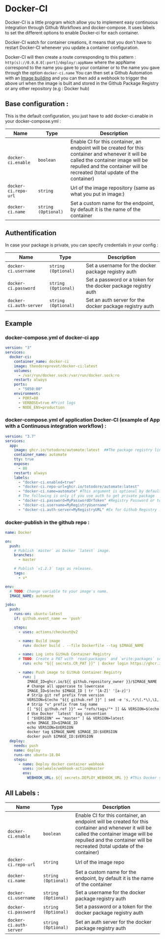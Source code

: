 # Docker-CI

Docker-CI is a little program which allow you to implement easy continuous integration through Github Workflows and docker-compose. It uses labels to set the different options to enable Docker-ci for each container.

Docker-CI watch for container creations, it means that you don't have to restart Docker-CI whenever you update a container configuration.

Docker-CI will then create a route corresponding to this pattern : ```http(s)://0.0.0.0[:port]/deploy/:appName``` where the appName correspond to the name you gave to your container or to the name you gave through the option ```docker-ci.name```
You can then set a Github Automation with an [Image building](https://github.com/actions/starter-workflows/blob/a571f2981ab5a22dfd9158f20646c2358db3654c/ci/docker-publish.yml) and you can then add a webhook to trigger the above url when the image is built and stored in the Github Package Registry or any other repository (e.g : Docker hub)

## Base configuration :
This is the default configuration, you just have to add docker-ci.enable in your docker-compose.yml :

|Name|Type|Description|
|----|----|-----------|
| ```docker-ci.enable```|```boolean```|Enable CI for this container, an endpoint will be created for this container and whenever it will be called the container image will be repulled and the container will be recreated (total update of the container)|
| ```docker-ci.repo-url```|```string```|Url of the image repository (same as what you put in image:)|
| ```docker-ci.name```|```string (Optional)```|Set a custom name for the endpoint, by default it is the name of the container|


## Authentification
In case your package is private, you can specify credentials in your config :

|Name|Type|Description|
|----|----|-----------|
| ```docker-ci.username```|```string (Optional)```|Set a username for the docker package registry auth|
| ```docker-ci.password```|```string (Optional)```|Set a password or a token for the docker package registry auth|
| ```docker-ci.auth-server```|```string (Optional)```|Set an auth server for the docker package registry auth|


## Example

### docker-compose.yml of docker-ci app
```yaml
version: "3"
services:
  docker-ci:
    container_name: docker-ci
    image: theodoreprevot/docker-ci:latest
    volumes:
      - /var/run/docker.sock:/var/run/docker.sock:ro
    restart: always
    ports:
      - "5050:80"
    environment:
      - PORT=80
      - VERBOSE=true #Print logs
      - NODE_ENV=production
```
### docker-compose.yml of application Docker-CI (example of App with a Continuous integration workflow) :
```yaml
version: "3.7"
services:
  app:
    image: ghcr.io/totodore/automate:latest  ##The package registry link
    container_name: automate
    tty: true
    expose:
      - 80
    restart: always
    labels:
      - "docker-ci.enabled=true"
      - "docker-ci.repo-url=ghcr.io/totodore/automate:latest"
      - "docker-ci.name=automate" #This argument is optional by default it is the name of the container (container_name)
      # The following is only if you use auth to get private package
      - "docker-ci.password=MyPasswordOrToken" #Registry Password or token 
      - "docker-ci.username=MyRegistryUsername"
      - "docker-ci.auth-server=MyRegistryURL" #Ex for Github Registry : https://ghcr.io or https://docker.pkg.github.com
```

### docker-publish in the github repo :
```yaml
name: Docker

on:
  push:
    # Publish `master` as Docker `latest` image.
    branches:
      - master

    # Publish `v1.2.3` tags as releases.
    tags:
      - v*

env:
  # TODO: Change variable to your image's name.
  IMAGE_NAME: automate

jobs:
  push:
    runs-on: ubuntu-latest
    if: github.event_name == 'push'

    steps:
      - uses: actions/checkout@v2

      - name: Build image
        run: docker build . --file Dockerfile --tag $IMAGE_NAME

      - name: Log into GitHub Container Registry
      # TODO: Create a PAT with `read:packages` and `write:packages` scopes and save it as an Actions secret `CR_PAT`
        run: echo "${{ secrets.CR_PAT }}" | docker login https://ghcr.io -u ${{ github.actor }} --password-stdin

      - name: Push image to GitHub Container Registry
        run: |
          IMAGE_ID=ghcr.io/${{ github.repository_owner }}/$IMAGE_NAME
          # Change all uppercase to lowercase
          IMAGE_ID=$(echo $IMAGE_ID | tr '[A-Z]' '[a-z]')
          # Strip git ref prefix from version
          VERSION=$(echo "${{ github.ref }}" | sed -e 's,.*/\(.*\),\1,')
          # Strip "v" prefix from tag name
          [[ "${{ github.ref }}" == "refs/tags/"* ]] && VERSION=$(echo $VERSION | sed -e 's/^v//')
          # Use Docker `latest` tag convention
          [ "$VERSION" == "master" ] && VERSION=latest
          echo IMAGE_ID=$IMAGE_ID
          echo VERSION=$VERSION
          docker tag $IMAGE_NAME $IMAGE_ID:$VERSION
          docker push $IMAGE_ID:$VERSION
  deploy:
    needs: push
    name: deploy
    runs-on: ubuntu-18.04
    steps:
      - name: Deploy docker container webhook
        uses: joelwmale/webhook-action@master
        env:
          WEBHOOK_URL: ${{ secrets.DEPLOY_WEBHOOK_URL }} #This Docker secret correspond to http(s)://IP[:port]/deploy/automate
```

## All Labels :
|Name|Type|Description|
|----|----|-----------|
| ```docker-ci.enable```|```boolean```|Enable CI for this container, an endpoint will be created for this container and whenever it will be called the container image will be repulled and the container will be recreated (total update of the container)|
| ```docker-ci.repo-url```|```string```|Url of the image repo|
| ```docker-ci.name```|```string (Optional)```|Set a custom name for the endpoint, by default it is the name of the container|
| ```docker-ci.username```|```string (Optional)```|Set a username for the docker package registry auth|
| ```docker-ci.password```|```string (Optional)```|Set a password or a token for the docker package registry auth|
| ```docker-ci.auth-server```|```string (Optional)```|Set an auth server for the docker package registry auth|
